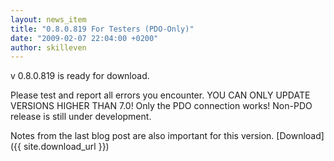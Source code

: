 ```yaml
---
layout: news_item
title: "0.8.0.819 For Testers (PDO-Only)"
date: "2009-02-07 22:04:00 +0200"
author: skilleven
---
```


v 0.8.0.819 is ready for download.

Please test and report all errors you encounter.
YOU CAN ONLY UPDATE VERSIONS HIGHER THAN 7.0!
Only the PDO connection works! Non-PDO release is still under development.

Notes from the last blog post are also important for this version.
[Download]({{ site.download_url }})